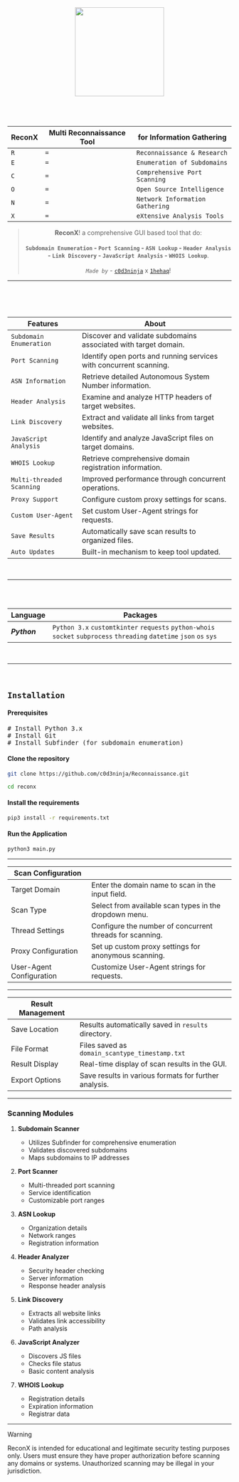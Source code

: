 <div align="center">
   <a href="https://github.com/gotr00t0day/Reconnaissance/reconx.png"><img src="https://github.com/gotr00t0day/Reconnaissance/blob/main/reconx.png" width="200" height="200" align="center"/></a>
</div>

<br>
<br>
<br>

<div align="center">
   
|ReconX|Multi Reconnaissance Tool|for Information Gathering|
|----------------|--------------|-------------|
| `R`| `=`| `Reconnaissance & Research`|
| `E`| `=`| `Enumeration of Subdomains`|
| `C`| `=`| `Comprehensive Port Scanning`|
| `O`| `=`| `Open Source Intelligence`|
| `N`| `=`| `Network Information Gathering`|
| `X`| `=`| `eXtensive Analysis Tools`|

> **ReconX**! a comprehensive GUI based tool that do: <br><br> **`Subdomain Enumeration` - `Port Scanning` - `ASN Lookup` - `Header Analysis` - `Link Discovery` - `JavaScript Analysis` - `WHOIS Lookup`**. <br><br> *`Made by`* - [`c0d3ninja`](https://github.com/c0d3ninja) x [`1hehaq`](https://github.com/1hehaq)!

</div>

<hr>

<br>
<br>
<br>

<div align="center">
  
| Features                          | About                                                                       |
|-----------------------------------|-----------------------------------------------------------------------------|
| `Subdomain Enumeration`           | Discover and validate subdomains associated with target domain.             |
| `Port Scanning`                   | Identify open ports and running services with concurrent scanning.          |
| `ASN Information`                 | Retrieve detailed Autonomous System Number information.                      |
| `Header Analysis`                 | Examine and analyze HTTP headers of target websites.                        |
| `Link Discovery`                  | Extract and validate all links from target websites.                        |
| `JavaScript Analysis`             | Identify and analyze JavaScript files on target domains.                    |
| `WHOIS Lookup`                    | Retrieve comprehensive domain registration information.                      |
| `Multi-threaded Scanning`         | Improved performance through concurrent operations.                         |
| `Proxy Support`                   | Configure custom proxy settings for scans.                                  |
| `Custom User-Agent`               | Set custom User-Agent strings for requests.                                 |
| `Save Results`                    | Automatically save scan results to organized files.                         |
| `Auto Updates`                    | Built-in mechanism to keep tool updated.                                    |

</div>

<br>
<hr>
<br>
<br>

| Language                          | Packages                                                                    |
|-----------------------------------|-----------------------------------------------------------------------------|
| ***Python***| `Python 3.x` `customtkinter` `requests` `python-whois` `socket` `subprocess` `threading` `datetime` `json` `os` `sys`|

<br>
<hr>
<br>

## `Installation`

#### Prerequisites
<pre>
# Install Python 3.x
# Install Git
# Install Subfinder (for subdomain enumeration)
</pre>

#### Clone the repository
```bash
git clone https://github.com/c0d3ninja/Reconnaissance.git
```
```bash
cd reconx
```

#### Install the requirements
```bash
pip3 install -r requirements.txt
```

#### Run the Application
```bash
python3 main.py
```

----

| Scan Configuration        |                                                                                         |
|---------------------------|-----------------------------------------------------------------------------------------|
| Target Domain             | Enter the domain name to scan in the input field.                                       |
| Scan Type                 | Select from available scan types in the dropdown menu.                                  |
| Thread Settings           | Configure the number of concurrent threads for scanning.                                |
| Proxy Configuration       | Set up custom proxy settings for anonymous scanning.                                    |
| User-Agent Configuration  | Customize User-Agent strings for requests.                                             |

----

| Result Management          |                                                                                         |
|---------------------------|-----------------------------------------------------------------------------------------|
| Save Location             | Results automatically saved in `results` directory.                                      |
| File Format               | Files saved as `domain_scantype_timestamp.txt`                                          |
| Result Display            | Real-time display of scan results in the GUI.                                           |
| Export Options            | Save results in various formats for further analysis.                                   |

----

### Scanning Modules

1. **Subdomain Scanner**
   - Utilizes Subfinder for comprehensive enumeration
   - Validates discovered subdomains
   - Maps subdomains to IP addresses

2. **Port Scanner**
   - Multi-threaded port scanning
   - Service identification
   - Customizable port ranges

3. **ASN Lookup**
   - Organization details
   - Network ranges
   - Registration information

4. **Header Analyzer**
   - Security header checking
   - Server information
   - Response header analysis

5. **Link Discovery**
   - Extracts all website links
   - Validates link accessibility
   - Path analysis

6. **JavaScript Analyzer**
   - Discovers JS files
   - Checks file status
   - Basic content analysis

7. **WHOIS Lookup**
   - Registration details
   - Expiration information
   - Registrar data

<hr>

> [!WARNING]  
> ReconX is intended for educational and legitimate security testing purposes only. Users must ensure they have proper authorization before scanning any domains or systems. Unauthorized scanning may be illegal in your jurisdiction.
